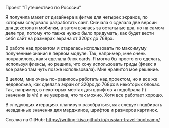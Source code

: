 Проект "Путешествия по Росссии"

Я получила макет от дизайнера в фигме для четырех экранов, по которым следовало разработать сайт. Сначала я сделала две версии для декстопа и мобилки, а затем взялась за остальные два, но на самом деле три, потому что также нужно было придумать, как будет вести себя сайт на размерах экрана от 320px до 768px.

В работе над проектом я старалась использовать по максимуму полученные знания в первом модуле. Так, например, мне очень понравилось, как я сделала блок cards. Я могла бы просто его сделать, используя флексы, но решила, что хочу использовать гриды (флекс я все равно там чуть позже использовала). Мне нравится мое решение.

В целом, мне очень понравилось работать над проектом, но я все же недовольна, как сделала экран от 320px до 768px в некоторых блоках. Так, например, в некоторых местах для шрифтов я подобрала (!) значения (в vh) и не уверена, что так можно. Хотя все работает хорошо.

В следующих итерациях планирую разобраться, как следует подбирать незаданные значения для марджинов, шрифтов и размеров картинок.

Ссылка на GitHub: https://writing-kisa.github.io/russian-travel-bootcamp/
